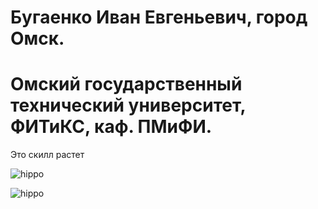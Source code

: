 # Бугаенко Иван Евгеньевич, город Омск.
# Омский государственный технический университет, ФИТиКС, каф. ПМиФИ.


Это скилл растет

![hippo](https://media.giphy.com/media/Opgs8NUosTAnRSFYzc/giphy.gif)

![hippo](https://media3.giphy.com/media/aUovxH8Vf9qDu/giphy.gif)
